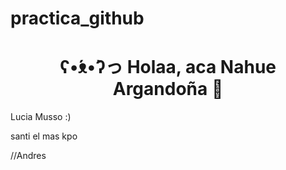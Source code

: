 # practica_github


<h1 align="center">  ʕ•́ᴥ•̀ʔっ  Holaa, aca Nahue Argandoña 🙊 </h1>


Lucia Musso :) 


santi el mas kpo






//Andres
